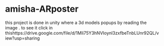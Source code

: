 # amisha-ARposter
this project is done in unity where a 3d models popups by reading the image . to see it click in thishttps://drive.google.com/file/d/1MIi75Y3hNVIoynl3zxfbeTnbLUnr92QL/view?usp=sharing
